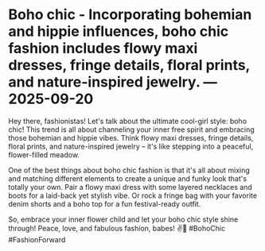# Boho chic - Incorporating bohemian and hippie influences, boho chic fashion includes flowy maxi dresses, fringe details, floral prints, and nature-inspired jewelry. — 2025-09-20

Hey there, fashionistas! Let's talk about the ultimate cool-girl style: boho chic! This trend is all about channeling your inner free spirit and embracing those bohemian and hippie vibes. Think flowy maxi dresses, fringe details, floral prints, and nature-inspired jewelry – it's like stepping into a peaceful, flower-filled meadow.

One of the best things about boho chic fashion is that it's all about mixing and matching different elements to create a unique and funky look that's totally your own. Pair a flowy maxi dress with some layered necklaces and boots for a laid-back yet stylish vibe. Or rock a fringe bag with your favorite denim shorts and a boho top for a fun festival-ready outfit.

So, embrace your inner flower child and let your boho chic style shine through! Peace, love, and fabulous fashion, babes! ✌️🌼 #BohoChic #FashionForward